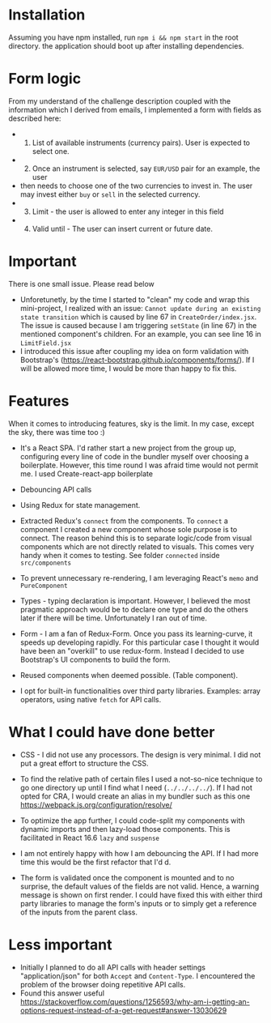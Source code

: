 # Installation

Assuming you have npm installed, run `npm i && npm start` in the root directory. the application should boot up after installing dependencies.

# Form logic

From my understand of the challenge description coupled with the information which I derived from emails, I implemented a form with fields as described here:

- 1) List of available instruments (currency pairs). User is expected to select one.
- 2) Once an instrument is selected, say `EUR/USD` pair for an example, the user
- then needs to choose one of the two currencies to invest in. The user may invest either `buy` or `sell` in the selected currency.
- 3) Limit - the user is allowed to enter any integer in this field
- 4) Valid until - The user can insert current or future date.

# Important

There is one small issue. Please read below

- Unforetunetly, by the time I started to "clean" my code and wrap this mini-project, I realized with an issue: `Cannot update during an existing state transition` which is caused by line 67 in `CreateOrder/index.jsx`. The issue is caused because I am triggering `setState` (in line 67) in the mentioned component's children. For an example, you can see line 16 in `LimitField.jsx`
- I introduced this issue after coupling my idea on form validation with Bootstrap's (https://react-bootstrap.github.io/components/forms/). If I will be allowed more time, I would be more than happy to fix this.

# Features

When it comes to introducing features, sky is the limit. In my case, except the sky, there was time too :)

- It's a React SPA. I'd rather start a new project from the group up, configuring every line of code in the bundler myself over choosing a boilerplate. However, this time round I was afraid time would not permit me. I used Create-react-app boilerplate

- Debouncing API calls

- Using Redux for state management.

- Extracted Redux's `connect` from the components. To `connect` a component I created a new component whose sole purpose is to connect. The reason behind this is to separate logic/code from visual components which are not directly related to visuals. This comes very handy when it comes to testing. See folder `connected` inside `src/components`

- To prevent unnecessary re-rendering, I am leveraging React's `memo` and `PureComponent`

- Types - typing declaration is important. However, I believed the most pragmatic approach would be to declare one type and do the others later if there will be time. Unfortunately I ran out of time.

- Form - I am a fan of Redux-Form. Once you pass its learning-curve, it speeds up developing rapidly. For this particular case I thought it would have been an "overkill" to use redux-form. Instead I decided to use Bootstrap's UI components to build the form.

- Reused components when deemed possible. (Table component).

- I opt for built-in functionalities over third party libraries. Examples: array operators, using native `fetch` for API calls.

# What I could have done better

- CSS - I did not use any processors. The design is very minimal. I did not put a great effort to structure the CSS.

- To find the relative path of certain files I used a not-so-nice technique to go one directory up until I find what I need (`../../../../`). If I had not opted for CRA, I would create an alias in my bundler such as this one https://webpack.js.org/configuration/resolve/

- To optimize the app further, I could code-split my components with dynamic imports and then lazy-load those components. This is facilitated in React 16.6 `lazy` and `suspense`

- I am not entirely happy with how I am debouncing the API. If I had more time this would be the first refactor that I'd d.

- The form is validated once the component is mounted and to no surprise, the default values of the fields are not valid. Hence, a warning message is shown on first render. I could have fixed this with either third party libraries to manage the form's inputs or to simply get a reference of the inputs from the parent class.

# Less important

- Initially I planned to do all API calls with header settings "application/json" for both `Accept` and `Content-Type`. I encountered the problem of the browser doing repetitive API calls.
- Found this answer useful https://stackoverflow.com/questions/1256593/why-am-i-getting-an-options-request-instead-of-a-get-request#answer-13030629
